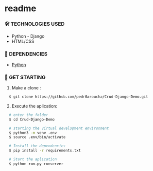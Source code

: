 # readme

### 🛠 TECHNOLOGIES USED
<ul>
  <li>Python - Django</li>
  <li>HTML/CSS</li>
</ul>

### 🧰 DEPENDENCIES
<ul>
  <li> <a href="https://www.python.org/downloads/"> Python </a> </li>
</ul>

### 🚀 GET STARTING

1. Make a clone :

```sh
  $ git clone https://github.com/pedr0aroucha/Crud-Django-Demo.git
```

2. Execute the aplication:

```sh
  # enter the folder
  $ cd Crud-Django-Demo

  # starting the virtual development environment
  $ python3 -m venv .env
  $ source .env/bin/activate

  # Install the dependencies
  $ pip install -r requirements.txt

  # Start the aplication
  $ python run.py runserver

```